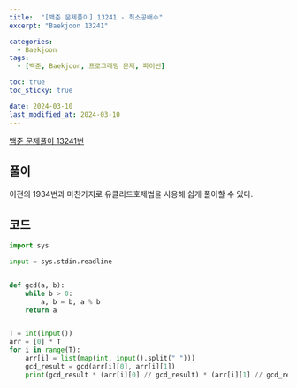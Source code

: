 ```yaml
---
title:  "[백준 문제풀이] 13241 - 최소공배수"
excerpt: "Baekjoon 13241"

categories:
  - Baekjoon
tags:
  - [백준, Baekjoon, 프로그래밍 문제, 파이썬]

toc: true
toc_sticky: true

date: 2024-03-10
last_modified_at: 2024-03-10
---
```


[백준 문제풀이 13241번](https://www.acmicpc.net/problem/13241)
 
## 풀이
이전의 1934번과 마찬가지로 유클리드호제법을 사용해 쉽게 풀이할 수 있다.
## 코드

```py
import sys

input = sys.stdin.readline


def gcd(a, b):
    while b > 0:
        a, b = b, a % b
    return a


T = int(input())
arr = [0] * T
for i in range(T):
    arr[i] = list(map(int, input().split(" ")))
    gcd_result = gcd(arr[i][0], arr[i][1])
    print(gcd_result * (arr[i][0] // gcd_result) * (arr[i][1] // gcd_result))
```
